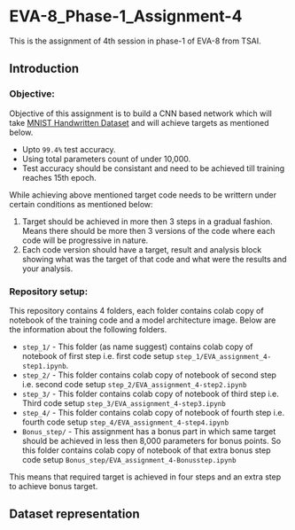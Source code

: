 # EVA-8_Phase-1_Assignment-4
This is the assignment of 4th session in phase-1 of EVA-8 from TSAI. 

## Introduction
### Objective:
Objective of this assignment is to build a CNN based network which will take [MNIST Handwritten Dataset](<http://yann.lecun.com/exdb/mnist/>) and will achieve targets as mentioned below.
- Upto `99.4%` test accuracy.
- Using total parameters count of under 10,000.
- Test accuracy should be consistant and need to be achieved till training reaches 15th epoch.

While achieving above mentioned target code needs to be writtern under certain conditions as mentioned below:
1. Target should be achieved in more then 3 steps in a gradual fashion. Means there should be more then 3 versions of the code where each code will be progressive in nature.
2. Each code version should have a target, result and analysis block showing what was the target of that code and what were the results and your analysis.

### Repository setup:
This repository contains 4 folders, each folder contains colab copy of notebook of the training code and a model architecture image. Below are the information about the following folders.
- `step_1/` - This folder (as name suggest) contains colab copy of notebook of first step i.e. first code setup `step_1/EVA_assignment_4-step1.ipynb`. 
- `step_2/` - This folder contains colab copy of notebook of second step i.e. second code setup `step_2/EVA_assignment_4-step2.ipynb`
- `step_3/` - This folder contains colab copy of notebook of third step i.e. Third code setup `step_3/EVA_assignment_4-step3.ipynb`
- `step_4/` - This folder contains colab copy of notebook of fourth step i.e. fourth code setup `step_4/EVA_assignment_4-step4.ipynb`
- `Bonus_step/` - This assignment has a bonus part in which same target should be achieved in less then 8,000 parameters for bonus points. So this folder contains colab copy of notebook of that extra bonus step code setup `Bonus_step/EVA_assignment_4-Bonusstep.ipynb`

This means that required target is achieved in four steps and an extra step to achieve bonus target.

## Dataset representation
